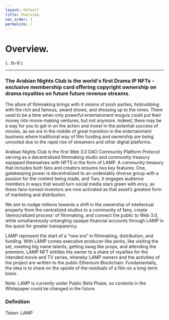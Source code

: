 ```yaml
---
layout: default
title: Overview
nav_order: 1
permalink: /
---
```


# Overview.
{: .fs-9 }

--- 
### The Arabian Nights Club is the world's first Drama IP NFTs - exclusive membership card offering copyright ownership on drama royalties on future future revenue streams. 

The allure of filmmaking brings with it visions of posh parties, hobnobbing with the rich and famous, award shows, and dressing up to the nines. There used to be a time when only powerful entertainment moguls could put their money into movie-making ventures, but not anymore. Indeed, there may be a way for you to get in on the action and invest in the potential success of movies, as we are in the middle of great transition in the entertainment business where traditional way of film funding and ownership are being unrooted due to the rapid rise of streamers and other digital platforms.

Arabian Nights Club is the first Web 3.0 DAO Community Platform Protocol serving as a decentralized filmmaking studio and community treasury equipped themselves with NFTS in the form of LAMP. A community treasury that includes both fans and creators ensures two key features: One, gatekeeping power is decentralized to an undeniably diverse group with a passion for the content being made, and Two, it engages audience members in ways that would turn social media stars green with envy, as these fans-turned-investors are now activated as that asset’s greatest form of marketing and distribution. 

We aim to nudge millions towards a shift in the ownership of intellectual property from the centralized studios to a community of fans, create ‘democratized process’ of filmmaking, and connect the public to Web 3.0, while simultaneously untangling opaque financial accounts through LAMP in the quest for greater transparency. 

LAMP represent the start of a “new era” in filmmaking, distribution, and funding. With LAMP comes executive producer-like perks, like visiting the set, meeting big name talents, getting swag like props, and attending the premiere. LAMP NFT entitles the owner to a share of royalties for the intended movie and TV series, whereby LAMP owners and the activities of the project are written to the public Ethereum Blockchain. Fundamentally, the idea is to share on the upside of the residuals of a film on a long-term basis.



Note: LAMP is currently under Public Beta Phase, so contents in the Whitepaper could be changed in the future.


### Definition

Token: LAMP


